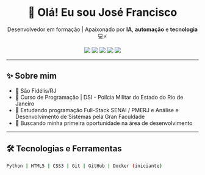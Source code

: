 <h1 align="center">👋 Olá! Eu sou José Francisco</h1>

<p align="center">
  Desenvolvedor em formação | Apaixonado por <strong>IA</strong>, <strong>automação</strong> e <strong>tecnologia</strong> 💻⚡
</p>

<p align="center">
  <img src="https://img.shields.io/badge/Python-3776AB?style=for-the-badge&logo=python&logoColor=white"/>
  <img src="https://img.shields.io/badge/HTML5-E34F26?style=for-the-badge&logo=html5&logoColor=white"/>
  <img src="https://img.shields.io/badge/CSS3-1572B6?style=for-the-badge&logo=css3&logoColor=white"/>
  <img src="https://img.shields.io/badge/Git-F05032?style=for-the-badge&logo=git&logoColor=white"/>
  <img src="https://img.shields.io/badge/GitHub-181717?style=for-the-badge&logo=github&logoColor=white"/>
</p>

---

## ✨ Sobre mim

- 📍 São Fidélis/RJ  
- 👮 Curso de Programação | DSI - Polícia Militar do Estado do Rio de Janeiro  
- 🚀 Estudando programação Full-Stack SENAI / PMERJ e Análise e Desenvolvimento de Sistemas pela Gran Faculdade
- 🎯 Buscando minha primeira oportunidade na área de desenvolvimento  
 

---

## 🛠️ Tecnologias e Ferramentas

```bash
Python | HTML5 | CSS3 | Git | GitHub | Docker (iniciante)

